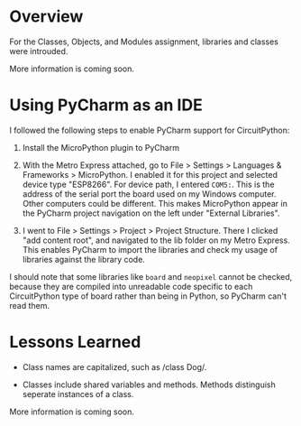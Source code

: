 # Overview

For the Classes, Objects, and Modules assignment, libraries and classes were introuded. 

More information is coming soon.

# Using PyCharm as an IDE
I followed the following steps to enable PyCharm support for CircuitPython:

1. Install the MicroPython plugin to PyCharm

2. With the Metro Express attached, go to File > Settings > Languages & Frameworks > MicroPython. 
I enabled it for this project and selected device type "ESP8266". For device path, I entered `COM5:`. This is the address
of the serial port the board used on my Windows computer. Other computers could be different.
This makes MicroPython appear in the PyCharm project navigation on the left under "External Libraries".

3. I went to File > Settings > Project > Project Structure. There I clicked "add content root", and navigated to the 
lib folder on my Metro Express. This enables PyCharm to import the
libraries and check my usage of libraries against the library code.

I should note that some libraries like `board` and `neopixel` cannot be checked, because they are
compiled into unreadable code specific to each CircuitPython type of board rather than being in Python, so PyCharm can't
read them.


 


# Lessons Learned 

* Class names are capitalized, such as /class Dog/.

* Classes include shared variables and methods. Methods distinguish seperate instances of a class. 

More information is coming soon.
